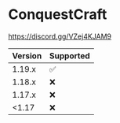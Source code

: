 # ConquestCraft
https://discord.gg/VZej4KJAM9

| Version | Supported          |
| ------- | ------------------ |
| 1.19.x  | :white_check_mark: |
| 1.18.x  | :x:                |
| 1.17.x  | :x:                |
| <1.17   | :x:                |
